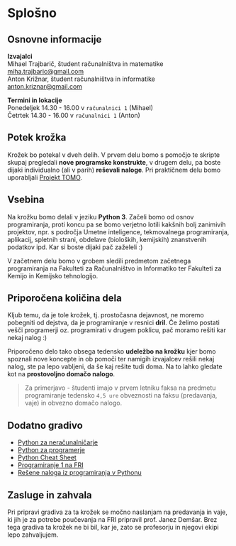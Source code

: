 # Splošno
## Osnovne informacije

**Izvajalci**\
Mihael Trajbarič, študent računalništva in matematike \
[miha.trajbaric@gmail.com](mailto:miha.trajbaric@gmail.com) \
Anton Križnar, študent računalništva in informatike  \
[anton.kriznar@gmail.com](mailto:anton.kriznar@gmail.com)

**Termini in lokacije**\
Ponedeljek 14.30 - 16.00 v `računalnici 1` (Mihael) \
Četrtek 14.30 - 16.00  v `računalnici 1` (Anton)



## Potek krožka

Krožek bo potekal v dveh delih. V prvem delu bomo s pomočjo te skripte skupaj pregledali **nove programske konstrukte**, v drugem delu, pa boste dijaki individualno (ali v parih) **reševali naloge**. Pri praktičnem delu bomo uporabljali [Projekt TOMO](https://www.projekt-tomo.si/course/207/).

## Vsebina

Na krožku bomo delali v jeziku **Python 3**. Začeli bomo od osnov programiranja, proti koncu pa se bomo verjetno lotili kakšnih bolj zanimivih projektov, npr. s področja Umetne inteligence, tekmovalnega programiranja, aplikacij, spletnih strani, obdelave (bioloških, kemijskih) znanstvenih podatkov ipd. Kar si boste dijaki pač zaželeli :)

V začetnem delu bomo v grobem sledili predmetom začetnega programiranja na Fakulteti za Računalništvo in Informatiko ter Fakulteti za Kemijo in Kemijsko tehnologijo.

## Priporočena količina dela

Kljub temu, da je tole krožek, tj. prostočasna dejavnost, ne moremo pobegniti od dejstva, da je programiranje v resnici **dril**. Če želimo postati vešči programerji oz. programirati v drugem poklicu, pač moramo rešiti kar nekaj nalog :)

Priporočeno delo tako obsega tedensko **udeležbo na krožku** kjer bomo spoznali nove koncepte in ob pomoči ter namigih izvajalcev rešili nekaj nalog, ste pa lepo vabljeni, da še kaj rešite tudi doma. Na to lahko gledate kot na **prostovoljno domačo nalogo**.


> Za primerjavo - študenti imajo v prvem letniku faksa na predmetu programiranje tedensko `4,5 ure` obveznosti na faksu (predavanja, vaje) in obvezno domačo nalogo.





## Dodatno gradivo

- [Python za neračunalničarje](https://zalozba.fri.uni-lj.si/moskon2020.pdf)
- [Python za programerje](https://ucilnica.fri.uni-lj.si/file.php/166/Python%20za%20programerje.pdf)
- [Python Cheat Sheet](https://www.pythoncheatsheet.org/)
- [Programiranje 1 na FRI](https://github.com/janezd/predavanja/tree/master/p1)
- [Rešene naloga iz programiranja v Pythonu](https://ucilnica.fri.uni-lj.si/mod/resource/view.php?id=36178)

## Zasluge in zahvala
Pri pripravi gradiva za ta krožek se močno naslanjam na predavanja in vaje, ki jih je za potrebe poučevanja na FRI pripravil prof. Janez Demšar. Brez tega gradiva ta krožek ne bi bil, kar je, zato se profesorju in njegovi ekipi lepo zahvaljujem.
